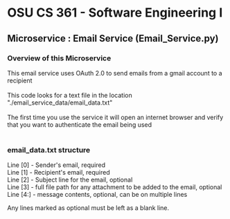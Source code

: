# OSU CS 361 - Software Engineering I
## Microservice : Email Service (Email_Service.py)

### Overview of this Microservice
This email service uses OAuth 2.0 to send emails from a gmail account to a recipient<br>
<br>
This code looks for a text file in the location "./email_service_data/email_data.txt"<br>
<br>
The first time you use the service it will open an internet browser and verify that you want to authenticate the email being used<br>
<br>
### email_data.txt structure
Line [0] - Sender's email, required<br>
Line [1] - Recipient's email, required<br>
Line [2] - Subject line for the email, optional<br>
Line [3] - full file path for any attachment to be added to the email, optional<br>
Line [4:] - message contents, optional, can be on multiple lines<br>

Any lines marked as optional must be left as a blank line.
